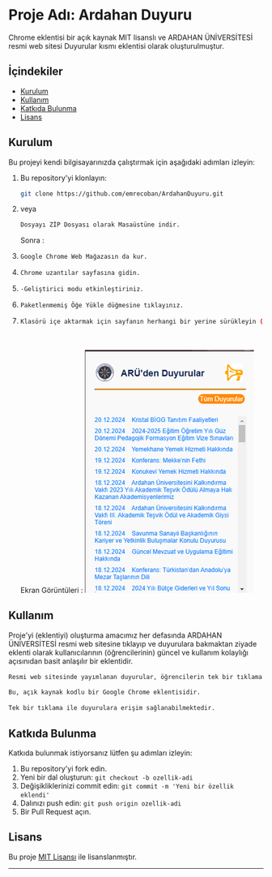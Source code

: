 # Proje Adı: Ardahan  Duyuru

Chrome eklentisi bir açık kaynak MIT lisanslı ve ARDAHAN ÜNİVERSİTESİ resmi web sitesi Duyurular kısmı eklentisi olarak oluşturulmuştur.

## İçindekiler

- [Kurulum](#kurulum)
- [Kullanım](#kullanım)
- [Katkıda Bulunma](#katkıda-bulunma)
- [Lisans](#lisans)

## Kurulum

Bu projeyi kendi bilgisayarınızda çalıştırmak için aşağıdaki adımları izleyin:

1. Bu repository'yi klonlayın:
   ```bash
   git clone https://github.com/emrecoban/ArdahanDuyuru.git
   ```
2. veya
   ```bash
   Dosyayı ZİP Dosyası olarak Masaüstüne indir.
   ```
   Sonra :
3. 
   ```bash
   Google Chrome Web Mağazasın da kur.
   ```
4. 
   ```bash
   Chrome uzantılar sayfasına gidin.
   ```
5. 
   ```bash
   -Geliştirici modu etkinleştiriniz.
   ```
6. 
   ```bash
   Paketlenmemiş Öğe Yükle düğmesine tıklayınız.
   ```
7. 
   ```bash
   Klasörü içe aktarmak için sayfanın herhangi bir yerine sürükleyin (daha sonra klasörü silmeyin).
   ```
   <br><br>
Ekran Görüntüleri :
![Proje Görseli](/1.1-guncel.png)

## Kullanım

Proje'yi (eklentiyi) oluşturma amacımız her defasında ARDAHAN ÜNİVERSİTESİ resmi web sitesine tıklayıp ve duyurulara bakmaktan ziyade eklenti olarak kullanıcılarının (öğrencilerinin) güncel ve kullanım kolaylığı açısınıdan basit anlaşılır bir eklentidir.


```bash
Resmi web sitesinde yayımlanan duyurular, öğrencilerin tek bir tıklama ile güncel olarak erişebileceği şekilde sunulmaktadır.
```
```bash
Bu, açık kaynak kodlu bir Google Chrome eklentisidir.
```
```bash
Tek bir tıklama ile duyurulara erişim sağlanabilmektedir.
```


## Katkıda Bulunma

Katkıda bulunmak istiyorsanız lütfen şu adımları izleyin:

1. Bu repository'yi fork edin.
2. Yeni bir dal oluşturun: `git checkout -b ozellik-adi`
3. Değişikliklerinizi commit edin: `git commit -m 'Yeni bir özellik eklendi'`
4. Dalınızı push edin: `git push origin ozellik-adi`
5. Bir Pull Request açın.

## Lisans

Bu proje [MIT Lisansı](LICENSE) ile lisanslanmıştır.

---


